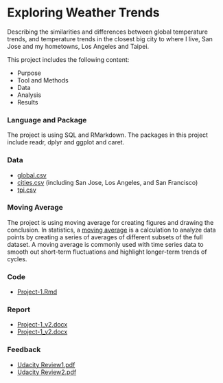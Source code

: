 # Exploring Weather Trends
Describing the similarities and differences between global temperature trends, and temperature trends in the closest big city to where I live, San Jose and my hometowns, Los Angeles and Taipei.

This project includes the following content:
* Purpose
* Tool and Methods
* Data
* Analysis
* Results

### Language and Package
The project is using SQL and RMarkdown. The packages in this project include readr, dplyr and ggplot and caret.

### Data
* [global.csv](https://github.com/jemc36/Udacity-DAND-Weather-Trends/blob/master/data/global.csv)
* [cities.csv](https://github.com/jemc36/Udacity-DAND-Weather-Trends/blob/master/data/cities.csv) (including San Jose, Los Angeles, and San Francisco)
* [tpi.csv](https://github.com/jemc36/Udacity-DAND-Weather-Trends/blob/master/data/tpi.csv)

### Moving Average
The project is using moving average for creating figures and drawing the conclusion. In statistics, a [moving average](https://en.wikipedia.org/wiki/Moving_average) is a calculation to analyze data points by creating a series of averages of different subsets of the full dataset. A moving average is commonly used with time series data to smooth out short-term fluctuations and highlight longer-term trends of cycles.  

### Code
* [Project-1.Rmd](https://github.com/jemc36/Udacity-DAND-Weather-Trends/blob/master/Project-1.Rmd)

### Report
* [Project-1_v2.docx](https://github.com/jemc36/Udacity-DAND-Weather-Trends/blob/master/Project-1_v2.pdf) 
* [Project-1_v2.docx](https://github.com/jemc36/Udacity-DAND-Weather-Trends/blob/master/Project-1_v2.docx)

### Feedback
* [Udacity Review1.pdf](https://github.com/jemc36/Udacity-DAND-Weather-Trends/blob/master/Udacity%20Reviews1.pdf)
* [Udacity Review2.pdf](https://github.com/jemc36/Udacity-DAND-Weather-Trends/blob/master/Udacity%20Reviews2.pdf)
